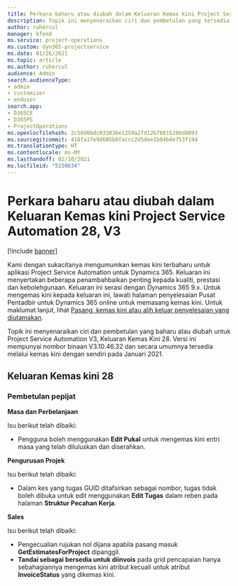 ```yaml
---
title: Perkara baharu atau diubah dalam Keluaran Kemas kini Project Service Automation 28, V3
description: Topik ini menyenaraikan ciri dan pembetulan yang tersedia dalam Project Service Automation Keluaran Kemas kini 28, V3.
author: ruhercul
manager: kfend
ms.service: project-operations
ms.custom: dyn365-projectservice
ms.date: 01/26/2021
ms.topic: article
ms.author: ruhercul
audience: Admin
search.audienceType:
- admin
- customizer
- enduser
search.app:
- D365CE
- D365PS
- ProjectOperations
ms.openlocfilehash: 2c50d6bdc033836e1259a2fd12b78015280d8093
ms.sourcegitcommit: 418fa1fe9d605b8faccc2d5dee1b04b4e753f194
ms.translationtype: HT
ms.contentlocale: ms-MY
ms.lasthandoff: 02/10/2021
ms.locfileid: "5150634"
---
```

# <a name="whats-new-or-changed-in-project-service-automation-update-release-28-v3"></a>Perkara baharu atau diubah dalam Keluaran Kemas kini Project Service Automation 28, V3

[!include [banner](../includes/psa-now-project-operations.md)]

Kami dengan sukacitanya mengumumkan kemas kini terbaharu untuk aplikasi Project Service Automation untuk Dynamics 365. Keluaran ini menyertakan beberapa penambahbaikan penting kepada kualiti, prestasi dan kebolehgunaan. Keluaran ini serasi dengan Dynamics 365 9.x. Untuk mengemas kini kepada keluaran ini, lawati halaman penyelesaian Pusat Pentadbir untuk Dynamics 365 online untuk memasang kemas kini. Untuk maklumat lanjut, lihat [Pasang, kemas kini atau alih keluar penyelesaian yang diutamakan](https://docs.microsoft.com/power-platform/admin/install-remove-preferred-solution).

Topik ini menyenaraikan ciri dan pembetulan yang baharu atau diubah untuk Project Service Automation V3, Keluaran Kemas Kini 28. Versi ini mempunyai nombor binaan V3.10.46.32 dan secara umumnya tersedia melalui kemas kini dengan sendiri pada Januari 2021.

## <a name="update-release-28"></a>Keluaran Kemas kini 28

### <a name="bug-fixes"></a>Pembetulan pepijat

**Masa dan Perbelanjaan**

Isu berikut telah dibaiki:

- Pengguna boleh menggunakan **Edit Pukal** untuk mengemas kini entri masa yang telah diluluskan dan diserahkan.

**Pengurusan Projek**

Isu berikut telah dibaiki:

- Dalam kes yang tugas GUID ditafsirkan sebagai nombor, tugas tidak boleh dibuka untuk edit menggunakan **Edit Tugas** dalam reben pada halaman **Struktur Pecahan Kerja**.

**Sales**

Isu berikut telah dibaiki:

- Pengecualian rujukan nol dijana apabila pasang masuk **GetEstimatesForProject** dipanggil.
- **Tandai sebagai bersedia untuk diinvois** pada grid pencapaian hanya sebahagiannya mengemas kini atribut kecuali untuk atribut **InvoiceStatus** yang dikemas kini.

